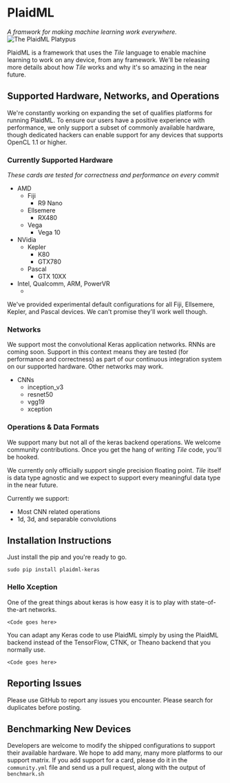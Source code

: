 # PlaidML
*A framwork for making machine learning work everywhere.*
![The PlaidML Platypus](https://github.com/vertexai/plaidml/raw/master/images/plaid-final.png)

PlaidML is a framework that uses the *Tile* language to enable machine learning to work on any device, 
from any framework. We'll be releasing more details about how *Tile* works and why it's so amazing in the near future.

## Supported Hardware, Networks, and Operations
We're constantly working on expanding the set of qualifies platforms for running PlaidML. 
To ensure our users have a positive experience with performance, we only support a subset of commonly available hardware, though dedicated hackers can enable support for any devices that supports OpenCL 1.1 or higher.

### Currently Supported Hardware
*These cards are tested for correctness and performance on every commit*
  * AMD
    * Fiji
      * R9 Nano
    * Ellsemere
      * RX480
    * Vega
      * Vega 10
  * NVidia
    * Kepler
      * K80
      * GTX780
    * Pascal
      * GTX 10XX
  * Intel, Qualcomm, ARM, PowerVR
    * <coming soon>

We've provided experimental default configurations for all Fiji, Ellsemere, Kepler, and Pascal devices. We can't promise they'll work well though.

### Networks
We support most the convolutional Keras application networks. RNNs are coming soon. Support in this context means they are tested (for performance and correctness) as part of our continuous integration system on our supported hardware. Other networks may work.

 * CNNs
   * inception_v3
   * resnet50
   * vgg19
   * xception

### Operations & Data Formats
We support many but not all of the keras backend operations. We welcome community contributions. Once you get the hang of writing *Tile* code, you'll be hooked.

We currently only officially support single precision floating point. *Tile* itself is data type agnostic and we expect to support every meaningful data type in the near future.

Currently we support:
 * Most CNN related operations
 * 1d, 3d, and separable convolutions

## Installation Instructions
Just install the pip and you're ready to go.

`sudo pip install plaidml-keras`

### Hello Xception
One of the great things about keras is how easy it is to play with state-of-the-art networks.
```
<Code goes here>
```

You can adapt any Keras code to use PlaidML simply by using the PlaidML backend instead
of the TensorFlow, CTNK, or Theano backend that you normally use.
```
<Code goes here>
```

## Reporting Issues
Please use GitHub to report any issues you encounter. Please search for duplicates before posting.

## Benchmarking New Devices
Developers are welcome to modify the shipped configurations to support their available 
hardware. We hope to add many, many more platforms to our support matrix. If you add support
for a card, please do it in the `community.yml` file and send us a pull request, along with the output of `benchmark.sh`